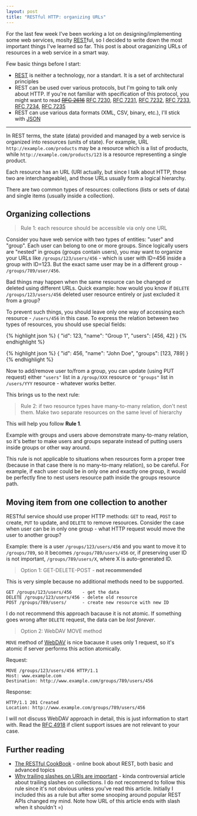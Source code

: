 ```yaml
---
layout: post
title: "RESTful HTTP: organizing URLs"
---
```


For the last few week I've been working a lot on designing/implementing some web services, moslty [REST][]ful, so I decided to write down the most important things I've learned so far. This post is about oraganizing URLs of resources in a web service in a smart way.

Few basic things before I start:

- [REST][] is neither a technology, nor a standart. It is a set of architectural principles
- REST can be used over various protocols, but I'm going to talk only about HTTP. If you're not familiar with specification of this protocol, you might want to read <del>[RFC 2616][]</del> [RFC 7230][], [RFC 7231][], [RFC 7232][], [RFC 7233][], [RFC 7234][], [RFC 7235][]
- REST can use various data formats (XML, CSV, binary, etc.), I'll stick with [JSON][]

[REST]: https://en.wikipedia.org/wiki/Representational_state_transfer
[JSON]: http://json.org/
[RFC 2616]: http://tools.ietf.org/html/rfc2616
[RFC 7230]: http://tools.ietf.org/html/rfc7230
[RFC 7231]: http://tools.ietf.org/html/rfc7231
[RFC 7232]: http://tools.ietf.org/html/rfc7232
[RFC 7233]: http://tools.ietf.org/html/rfc7233
[RFC 7234]: http://tools.ietf.org/html/rfc7234
[RFC 7235]: http://tools.ietf.org/html/rfc7235

----

In REST terms, the state (data) provided and managed by a web service is organized into resources (units of state). For example, URL `http://example.com/products` may be a resource which is a list of products, while `http://example.com/products/123` is a resource representing a single product.

Each resource has an URL (URI actually, but since I talk about HTTP, those two are interchangeable), and those URLs usually form a logical hierarchy.

There are two common types of resources: collections (lists or sets of data) and single items (usually inside a collection).

## Organizing collections

> Rule 1: each resource should be accessible via only one URL

Consider you have web service with two types of entities: "user" and "group". Each user can belong to one or more groups. Since logically users are "nested" in groups (groups contain users), you may want to organize your URLs like `/groups/123/users/456` - which is user with ID=456 inside a group with ID=123. But the exact same user may be in a different group - `/groups/789/user/456`.

Bad things may happen when the same resource can be changed or deleted using different URLs. Quick example: how would you know if `DELETE /groups/123/users/456` deleted user resource entirely or just excluded it from a group?

To prevent such things, you should leave only one way of accessing each resource - `/users/456` in this case. To express the relation between two types of resources, you should use special fields:

{% highlight json %}
{
    "id": 123,
    "name": "Group 1",
    "users": [456, 42]
}
{% endhighlight %}

{% highlight json %}
{
    "id": 456,
    "name": "John Doe",
    "groups": [123, 789]
}
{% endhighlight %}

Now to add/remove user to/from a group, you can update (using PUT request) either `"users"` list in a `/group/XXX` resource or `"groups"` list in `/users/YYY` resource - whatever works better.

This brings us to the next rule:

> Rule 2: if two resource types have many-to-many relation, don't nest them.
> Make two separate resources on the same level of hierarchy

This will help you follow **Rule 1**.

Example with groups and users above demonstrate many-to-many relation, so it's better to make users and groups separate instead of putting users inside groups or other way around.

This rule is not applicable to situations when resources form a proper tree (because in that case there is no many-to-many relation), so be careful. For example, if each user could be in only one and exactly one group, it would be perfectly fine to nest users resource path inside the groups resource path.

## Moving item from one collection to another

RESTful service should use proper HTTP methods: `GET` to read, `POST` to create, `PUT` to update, and `DELETE` to remove resources. Consider the case when user can be in only one group - what HTTP request would move the user to another group?

Example: there is a user `/groups/123/users/456` and you want to move it to `/groups/789`, so it becomes `/groups/789/users/456` or, if preserving user ID is not important, `/groups/789/users/X`, where X is auto-generated ID.

> Option 1: GET-DELETE-POST - **not recommended**

This is very simple because no additional methods need to be supported.

    GET /groups/123/users/456    - get the data
    DELETE /groups/123/users/456 - delete old resource
    POST /groups/789/users/      - create new resource with new ID

I do not recommend this approach bacause it is not atomic. If something goes wrong after `DELETE` request, the data can be *lost forever*.

> Option 2: WebDAV MOVE method

`MOVE` method of [WebDAV][] is nice bacause it uses only 1 request, so it's atomic if server performs this action atomically.

Request:

    MOVE /groups/123/users/456 HTTP/1.1
    Host: www.example.com
    Destination: http://www.example.com/groups/789/users/456

Response:

    HTTP/1.1 201 Created
    Location: http://www.example.com/groups/789/users/456

I will not discuss WebDAV approach in detail, this is just information to start with. Read the [RFC 4918][WebDAV] if client support issues are not relevant to your case.

[WebDAV]: http://tools.ietf.org/html/rfc4918

## Further reading

- [The RESTful CookBook](http://restcookbook.com/) - online book about REST, both basic and advanced topics
- [Why trailing slashes on URIs are important](http://cdivilly.wordpress.com/2014/03/11/why-trailing-slashes-on-uris-are-important/) - kinda controversial article about trailing slashes on collections. I do not recommend to follow this rule since it's not obvious unless you've read this article. Initially I included this as a rule but after some snooping around popular REST APIs changed my mind. Note how URL of this article ends with slash when it shouldn't =)